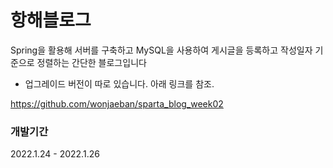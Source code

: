 # 항해블로그

Spring을 활용해 서버를 구축하고 MySQL을 사용하여 게시글을 등록하고 작성일자 기준으로 정렬하는 간단한 블로그입니다

* 업그레이드 버전이 따로 있습니다. 아래 링크를 참조.

https://github.com/wonjaeban/sparta_blog_week02


### 개발기간
2022.1.24 - 2022.1.26
